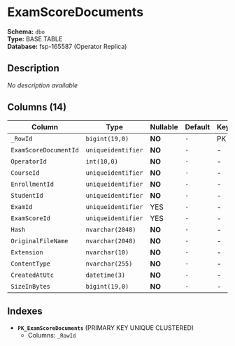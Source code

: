 # ExamScoreDocuments

**Schema:** `dbo`  
**Type:** BASE TABLE  
**Database:** fsp-165587 (Operator Replica)

## Description

*No description available*

## Columns (14)

| Column | Type | Nullable | Default | Keys | Description |
|--------|------|----------|---------|------|-------------|
| `_RowId` | `bigint(19,0)` | **NO** | `-` | PK | - |
| `ExamScoreDocumentId` | `uniqueidentifier` | **NO** | `-` | - | - |
| `OperatorId` | `int(10,0)` | **NO** | `-` | - | - |
| `CourseId` | `uniqueidentifier` | **NO** | `-` | - | - |
| `EnrollmentId` | `uniqueidentifier` | **NO** | `-` | - | - |
| `StudentId` | `uniqueidentifier` | **NO** | `-` | - | - |
| `ExamId` | `uniqueidentifier` | YES | `-` | - | - |
| `ExamScoreId` | `uniqueidentifier` | YES | `-` | - | - |
| `Hash` | `nvarchar(2048)` | **NO** | `-` | - | - |
| `OriginalFileName` | `nvarchar(2048)` | **NO** | `-` | - | - |
| `Extension` | `nvarchar(10)` | **NO** | `-` | - | - |
| `ContentType` | `nvarchar(255)` | **NO** | `-` | - | - |
| `CreatedAtUtc` | `datetime(3)` | **NO** | `-` | - | - |
| `SizeInBytes` | `bigint(19,0)` | **NO** | `-` | - | - |

## Indexes

- **`PK_ExamScoreDocuments`** (PRIMARY KEY UNIQUE CLUSTERED)
  - Columns: `_RowId`
